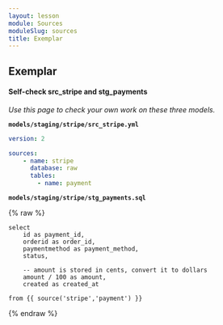 ```yaml
---
layout: lesson
module: Sources
moduleSlug: sources
title: Exemplar
---
```


## Exemplar

#### Self-check src_stripe and stg_payments
*Use this page to check your own work on these three models.*

**`models/staging/stripe/src_stripe.yml`**

```yml
version: 2

sources:
    - name: stripe
      database: raw
      tables:
        - name: payment
```

**`models/staging/stripe/stg_payments.sql`**

{% raw %}
```
select
    id as payment_id,
    orderid as order_id,
    paymentmethod as payment_method,
    status,

    -- amount is stored in cents, convert it to dollars
    amount / 100 as amount,
    created as created_at

from {{ source('stripe','payment') }}
```
{% endraw %}